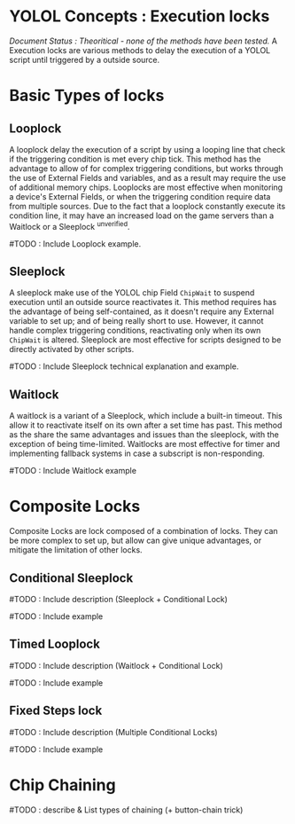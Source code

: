 # YOLOL Concepts : Execution locks

*Document Status : Theoritical - none of the methods have been tested.*
A Execution locks are various methods to delay the execution of a YOLOL script until triggered by a outside source. 

# Basic Types of locks

## Looplock
A looplock delay the execution of a script by using a looping line that check if the triggering condition is met every chip tick.
This method has the advantage to allow of for complex triggering conditions, but works through the use of External Fields and variables, and as a result may require the use of additional memory chips.
Looplocks are most effective when monitoring a device's External Fields, or when the triggering condition require data from multiple sources.
Due to the fact that a looplock constantly execute its condition line, it may have an increased load on the game servers than a Waitlock or a Sleeplock <sup>unverified</sup>.

#TODO : Include Looplock example.

## Sleeplock
A sleeplock make use of the YOLOL chip Field `ChipWait` to suspend execution until an outside source reactivates it. 
This method requires has the advantage of being self-contained, as it doesn't require any External variable to set up; and of being really short to use. However, it cannot handle complex triggering conditions, reactivating only when its own `ChipWait` is altered.
Sleeplock are most effective for scripts designed to be directly activated by other scripts.

#TODO : Include Sleeplock technical explanation and example.

## Waitlock
A waitlock is a variant of a Sleeplock, which include a built-in timeout. This allow it to reactivate itself on its own after a set time has past.
This method as the share the same advantages and issues than the sleeplock, with the exception of being time-limited.
Waitlocks are most effective for timer and implementing fallback systems in case a subscript is non-responding.

#TODO : Include Waitlock example

# Composite Locks
Composite Locks are lock composed of a combination of locks. They can be more complex to set up, but allow can give unique advantages, or mitigate the limitation of other locks.

## Conditional Sleeplock
#TODO : Include description (Sleeplock + Conditional Lock)

#TODO : Include example

## Timed Looplock
#TODO : Include description (Waitlock + Conditional Lock)

#TODO : Include example

## Fixed Steps lock
#TODO : Include description (Multiple Conditional Locks)

#TODO : Include example

# Chip Chaining
#TODO : describe & List types of chaining (+ button-chain trick)
